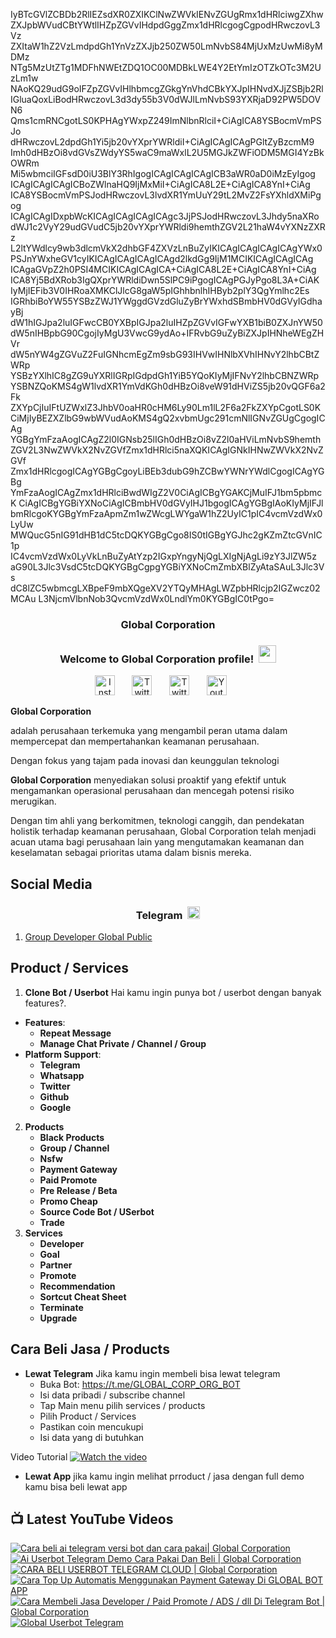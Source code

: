 IyBTcGVlZCBDb2RlIEZsdXR0ZXIKClNwZWVkIENvZGUgRmx1dHRlciwgZXhw
ZXJpbWVudCBtYWtlIHZpZGVvIHdpdGggZmx1dHRlcgogCgpodHRwczovL3Vz
ZXItaW1hZ2VzLmdpdGh1YnVzZXJjb250ZW50LmNvbS84MjUxMzUwMi8yMDMz
NTg5MzUtZTg1MDFhNWEtZDQ1OC00MDBkLWE4Y2EtYmIzOTZkOTc3M2UzLm1w
NAoKQ29udG9oIFZpZGVvIHlhbmcgZGkgYnVhdCBkYXJpIHNvdXJjZSBjb2Rl
IGluaQoxLiBodHRwczovL3d3dy55b3V0dWJlLmNvbS93YXRjaD92PW5DOVN6
Qms1cmRNCgotLS0KPHAgYWxpZ249ImNlbnRlciI+CiAgICA8YSBocmVmPSJo
dHRwczovL2dpdGh1Yi5jb20vYXprYWRldiI+CiAgICAgICAgPGltZyBzcmM9
Imh0dHBzOi8vdGVsZWdyYS5waC9maWxlL2U5MGJkZWFiODM5MGI4YzBkOWRm
Mi5wbmciIGFsdD0iU3BlY3RhIgogICAgICAgICAgICB3aWR0aD0iMzEyIgog
ICAgICAgICAgICBoZWlnaHQ9IjMxMiI+CiAgICA8L2E+CiAgICA8YnI+CiAg
ICA8YSBocmVmPSJodHRwczovL3lvdXR1YmUuY29tL2MvZ2FsYXhldXMiPgog
ICAgICAgIDxpbWcKICAgICAgICAgICAgc3JjPSJodHRwczovL3Jhdy5naXRo
dWJ1c2VyY29udGVudC5jb20vYXprYWRldi9hemthZGV2L21haW4vYXNzZXRz
L2ltYWdlcy9wb3dlcmVkX2dhbGF4ZXVzLnBuZyIKICAgICAgICAgICAgYWx0
PSJnYWxheGV1cyIKICAgICAgICAgICAgd2lkdGg9IjM1MCIKICAgICAgICAg
ICAgaGVpZ2h0PSI4MCIKICAgICAgICA+CiAgICA8L2E+CiAgICA8YnI+CiAg
ICA8Yj5BdXRob3IgQXprYWRldiDwn5SlPC9iPgogICAgPGJyPgo8L3A+CiAK
IyMjIEFib3V0IHRoaXMKClJlcG8gaW5pIGhhbnlhIHByb2plY3QgYmlhc2Es
IGRhbiBoYW55YSBzZWJ1YWggdGVzdGluZyBrYWxhdSBmbHV0dGVyIGdhayBj
dW1hIGJpa2luIGFwcCB0YXBpIGJpa2luIHZpZGVvIGFwYXB1biB0ZXJnYW50
dW5nIHBpbG90CgojIyMgU3VwcG9ydAo+IFRvbG9uZyBiZXJpIHNheWEgZHVr
dW5nYW4gZGVuZ2FuIGNhcmEgZm9sbG93IHVwIHNlbXVhIHNvY2lhbCBtZWRp
YSBzYXlhIC8gZG9uYXRlIGRpIGdpdGh1YiB5YQoKIyMjIFNvY2lhbCBNZWRp
YSBNZQoKMS4gW1lvdXR1YmVdKGh0dHBzOi8veW91dHViZS5jb20vQGF6a2Fk
ZXYpCjIuIFtUZWxlZ3JhbV0oaHR0cHM6Ly90Lm1lL2F6a2FkZXYpCgotLS0K
CiMjIyBEZXZlbG9wbWVudAoKMS4gQ2xvbmUgc291cmNlIGNvZGUgCgogICAg
YGBgYmFzaAogICAgZ2l0IGNsb25lIGh0dHBzOi8vZ2l0aHViLmNvbS9hemth
ZGV2L3NwZWVkX2NvZGVfZmx1dHRlci5naXQKICAgIGNkIHNwZWVkX2NvZGVf
Zmx1dHRlcgogICAgYGBgCgoyLiBEb3dubG9hZCBwYWNrYWdlCgogICAgYGBg
YmFzaAogICAgZmx1dHRlciBwdWIgZ2V0CiAgICBgYGAKCjMuIFJ1bm5pbmcK
CiAgICBgYGBiYXNoCiAgICBmbHV0dGVyIHJ1bgogICAgYGBgIAoKIyMjIFJl
bmRlcgoKYGBgYmFzaApmZm1wZWcgLWYgaW1hZ2UyIC1pIC4vcmVzdWx0LyUw
MWQucG5nIG91dHB1dC5tcDQKYGBgCgo8IS0tIGBgYGJhc2gKZmZtcGVnIC1p
IC4vcmVzdWx0LyVkLnBuZyAtYzp2IGxpYngyNjQgLXIgNjAgLi9zY3JlZW5z
aG90L3Jlc3VsdC5tcDQKYGBgCgpgYGBiYXNoCmZmbXBlZyAtaSAuL3Jlc3Vs
dC8lZC5wbmcgLXBpeF9mbXQgeXV2YTQyMHAgLWZpbHRlcjp2IGZwcz02MCAu
L3NjcmVlbnNob3QvcmVzdWx0LndlYm0KYGBgIC0tPgo=

<!-- START GLOBAL CORPORATION -->
<h3 align="center">Global Corporation</h3>

<h3 align="center">
  Welcome to Global Corporation profile!
  <img src="https://media.giphy.com/media/hvRJCLFzcasrR4ia7z/giphy.gif" width="28">
</h3>

<!-- Social icons section -->
<p align="center">
  <a href="https://www.instagram.com/global__corporation/"><img width="32px" alt="Instagram" title="Telegram" src="https://upload.wikimedia.org/wikipedia/commons/a/a5/Instagram_icon.png"/></a>
  &#8287;&#8287;&#8287;&#8287;&#8287;
  <a href="https://t.me/GLOBAL_CORPORATION_ORG"><img width="32px" alt="Twitter" title="Telegram" src="https://upload.wikimedia.org/wikipedia/commons/8/82/Telegram_logo.svg"/></a>
  &#8287;&#8287;&#8287;&#8287;&#8287;
  <a href="https://twitter.com/global_corp_org"><img width="32px" alt="Twitter" title="Twitter" src="https://upload.wikimedia.org/wikipedia/commons/6/6f/Logo_of_Twitter.svg"/></a>
  &#8287;&#8287;&#8287;&#8287;&#8287;
  <a href="https://www.youtube.com/@global_Corporation"><img width="32px" alt="Youtube" title="Youtube" src="https://upload.wikimedia.org/wikipedia/commons/e/ef/Youtube_logo.png"/></a>
  &#8287;&#8287;&#8287;&#8287;&#8287;
</p>


**Global Corporation**

adalah perusahaan terkemuka yang mengambil peran utama dalam mempercepat dan mempertahankan keamanan perusahaan. 

Dengan fokus yang tajam pada inovasi dan keunggulan teknologi

**Global Corporation** menyediakan solusi proaktif yang efektif untuk mengamankan operasional perusahaan dan mencegah potensi risiko merugikan. 

Dengan tim ahli yang berkomitmen, teknologi canggih, dan pendekatan holistik terhadap keamanan perusahaan, Global Corporation telah menjadi acuan utama bagi perusahaan lain yang mengutamakan keamanan dan keselamatan sebagai prioritas utama dalam bisnis mereka.


## Social Media

<h3 align="center">
  Telegram
  <img src="https://upload.wikimedia.org/wikipedia/commons/8/82/Telegram_logo.svg" width="20">
</h3>

1. [Group Developer Global Public](https://t.me/DEVELOPER_GLOBAL_PUBLIC)

## Product / Services

1. **Clone Bot / Userbot**
  Hai kamu ingin punya bot / userbot dengan banyak features?. 
  - **Features**:
    - **Repeat Message**
    - **Manage Chat Private / Channel / Group**
  - **Platform Support**:
    - **Telegram**
    - **Whatsapp**
    - **Twitter**
    - **Github**
    - **Google** 
2. **Products**
    - **Black Products**
    - **Group / Channel**
    - **Nsfw**
    - **Payment Gateway**
    - **Paid Promote**
    - **Pre Release / Beta**
    - **Promo Cheap**
    - **Source Code Bot / USerbot**
    - **Trade**
3. **Services**
    - **Developer**
    - **Goal**
    - **Partner**
    - **Promote**
    - **Recommendation**
    - **Sortcut Cheat Sheet**
    - **Terminate**
    - **Upgrade**

## Cara Beli Jasa / Products 

- **Lewat Telegram**
  Jika kamu ingin membeli bisa lewat telegram
  -  Buka Bot: https://t.me/GLOBAL_CORP_ORG_BOT
  -  Isi data pribadi / subscribe channel
  -  Tap Main menu pilih services / products
  -  Pilih Product / Services
  -  Pastikan coin mencukupi
  -  Isi data yang di butuhkan
  
Video Tutorial
[![Watch the video](https://img.youtube.com/vi/TY0Y21C6asM/maxresdefault.jpg)](https://www.youtube.com/watch?v=TY0Y21C6asM)

- **Lewat App**
  jika kamu ingin melihat prroduct / jasa dengan full demo kamu bisa beli lewat app
 


## 📺 Latest YouTube Videos

  <!-- prettier-ignore-start -->
  <!-- BEGIN YOUTUBE-CARDS -->
[![Cara beli ai telegram versi bot dan cara pakai| Global Corporation](https://ytcards.demolab.com/?id=7LZhoklvS9A&title=Cara+beli+ai+telegram+versi+bot+dan+cara+pakai%7C+Global+Corporation&lang=id&timestamp=1710937415&background_color=%230d1117&title_color=%23ffffff&stats_color=%23dedede&max_title_lines=1&width=250&border_radius=5 "Cara beli ai telegram versi bot dan cara pakai| Global Corporation")](https://www.youtube.com/watch?v=7LZhoklvS9A)
[![Ai Userbot Telegram Demo Cara Pakai Dan Beli | Global Corporation](https://ytcards.demolab.com/?id=4mAZ6EgAhUo&title=Ai+Userbot+Telegram+Demo+Cara+Pakai+Dan+Beli+%7C+Global+Corporation&lang=id&timestamp=1710936251&background_color=%230d1117&title_color=%23ffffff&stats_color=%23dedede&max_title_lines=1&width=250&border_radius=5 "Ai Userbot Telegram Demo Cara Pakai Dan Beli | Global Corporation")](https://www.youtube.com/watch?v=4mAZ6EgAhUo)
[![CARA BELI USERBOT TELEGRAM CLOUD  | Global Corporation](https://ytcards.demolab.com/?id=uiDJwK9r3Cg&title=CARA+BELI+USERBOT+TELEGRAM+CLOUD++%7C+Global+Corporation&lang=id&timestamp=1710900440&background_color=%230d1117&title_color=%23ffffff&stats_color=%23dedede&max_title_lines=1&width=250&border_radius=5 "CARA BELI USERBOT TELEGRAM CLOUD  | Global Corporation")](https://www.youtube.com/watch?v=uiDJwK9r3Cg)
[![Cara Top Up Automatis Menggunakan Payment Gateway Di GLOBAL BOT APP](https://ytcards.demolab.com/?id=ADqzS5ORJsU&title=Cara+Top+Up+Automatis+Menggunakan+Payment+Gateway+Di+GLOBAL+BOT+APP&lang=id&timestamp=1710721879&background_color=%230d1117&title_color=%23ffffff&stats_color=%23dedede&max_title_lines=1&width=250&border_radius=5 "Cara Top Up Automatis Menggunakan Payment Gateway Di GLOBAL BOT APP")](https://www.youtube.com/watch?v=ADqzS5ORJsU)
[![Cara Membeli Jasa Developer / Paid Promote / ADS / dll Di Telegram Bot | Global Corporation](https://ytcards.demolab.com/?id=TY0Y21C6asM&title=Cara+Membeli+Jasa+Developer+%2F+Paid+Promote+%2F+ADS+%2F+dll+Di+Telegram+Bot+%7C+Global+Corporation&lang=id&timestamp=1710717990&background_color=%230d1117&title_color=%23ffffff&stats_color=%23dedede&max_title_lines=1&width=250&border_radius=5 "Cara Membeli Jasa Developer / Paid Promote / ADS / dll Di Telegram Bot | Global Corporation")](https://www.youtube.com/watch?v=TY0Y21C6asM)
[![Global Userbot Telegram](https://ytcards.demolab.com/?id=Kyj1Zl04_68&title=Global+Userbot+Telegram&lang=id&timestamp=1710690464&background_color=%230d1117&title_color=%23ffffff&stats_color=%23dedede&max_title_lines=1&width=250&border_radius=5 "Global Userbot Telegram")](https://www.youtube.com/watch?v=Kyj1Zl04_68)
<!-- END YOUTUBE-CARDS -->
  <!-- prettier-ignore-end -->
<!-- END GLOBAL CORPORATION -->
